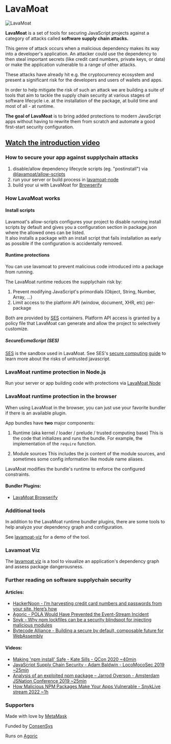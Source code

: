 # LavaMoat

![LavaMoat](./assets/lavamoat-logo.png "Introduction to LavaMoat")

**LavaMoat** is a set of tools for securing JavaScript projects against a category of attacks called **software supply chain attacks.**

This genre of attack occurs when a malicious dependency makes its way into a developer's application. An attacker could use the dependency to then steal important secrets (like credit card numbers, private keys, or data) or make the application vulnerable to a range of other attacks.

These attacks have already hit e.g. the cryptocurrency ecosystem and present a significant risk for the developers and users of wallets and apps.

In order to help mitigate the risk of such an attack we are building a suite of tools that aim to tackle the supply chain security at various stages of software lifecycle i.e. at the installation of the package, at build time and most of all - at runtime.


**The goal of LavaMoat** is to bring added protections to modern JavaScript apps without having to rewrite them from scratch and automate a good first-start security configuration.


## [Watch the introduction video](https://www.youtube.com/watch?v=iaqe6F4S2tA&feature=emb_title&ab_channel=Feross)


### How to secure your app against supplychain attacks

1. disable/allow dependency lifecycle scripts (eg. "postinstall") via [@lavamoat/allow-scripts][LavamoatAllowScripts]
2. run your server or build process in [lavamoat-node][LavamoatNode]
3. build your ui with LavaMoat for [Browserify][LavamoatBrowserify]

### How LavaMoat works

#### Install scripts

Lavamoat's allow-scripts configures your project to disable running install scripts by default and
gives you a configuration section in package.json where the allowed ones can be listed.  
It also installs a package with an install script that fails installation as early as possible if the configuration is accidentally removed.

#### Runtime protections

You can use lavamoat to prevent malicious code introduced into a package from running. 

The LavaMoat runtime reduces the supplychain risk by:
  1. Prevent modifying JavaScript's primordials (Object, String, Number, Array, ...)
  2. Limit access to the platform API (window, document, XHR, etc) per-package

Both are provided by [SES][SesGithub] containers. Platform API access is granted by a policy file that LavaMoat can generate and allow the project to selectively customize.

##### SecureEcmaScript (SES)

[SES][SesGithub] is the sandbox used in LavaMoat. See SES's [secure computing guide][SesComputingGuide] to learn more about the risks of untrusted javascript.

### LavaMoat runtime protection in Node.js

Run your server or app building code with protections via [LavaMoat Node][LavamoatNode]

### LavaMoat runtime protection in the browser

When using LavaMoat in the browser, you can just use your favorite bundler if there is an available plugin.

App bundles have **two** major components:

1. Runtime (aka kernel / loader / prelude / trusted computing base)
This is the code that initializes and runs the bundle. For example, the implementation of the `require` function.

2. Module sources
This includes the js content of the module sources, and sometimes some config information like module name aliases.

LavaMoat modifies the bundle's runtime to enforce the configured constraints.

#### Bundler Plugins:
  - [LavaMoat Browserify][LavamoatBrowserify]

### Additional tools

In addition to the LavaMoat runtime bundler plugins, there are some tools to help analyze your dependency graph and configuration.

See [lavamoat-viz][LavamoatViz] for a demo of the tool.

### Lavamoat Viz

[lavamoatViz]: https://lavamoat.github.io/LavaMoat/
The [lavamoat viz][lavamoatViz] is a tool to visualize an application's dependency graph and assess package dangerousness.


### Further reading on software supplychain security

#### Articles:
- [HackerNoon - I’m harvesting credit card numbers and passwords from your site. Here’s how](https://medium.com/hackernoon/im-harvesting-credit-card-numbers-and-passwords-from-your-site-here-s-how-9a8cb347c5b5)
- [Agoric - POLA Would Have Prevented the Event-Stream Incident](https://medium.com/agoric/pola-would-have-prevented-the-event-stream-incident-45653ecbda99)
- [Snyk - Why npm lockfiles can be a security blindspot for injecting malicious modules](https://snyk.io/blog/why-npm-lockfiles-can-be-a-security-blindspot-for-injecting-malicious-modules/)
- [Bytecode Alliance - Building a secure by default, composable future for WebAssembly](https://bytecodealliance.org/articles/announcing-the-bytecode-alliance)

#### Videos:
- [Making 'npm install' Safe - Kate Sills - QCon 2020 ~40min](https://www.infoq.com/presentations/npm-install/)
- [JavaScript Supply Chain Security - Adam Baldwin - LocoMocoSec 2019 ~25min](https://www.youtube.com/watch?v=HDo2iOlkbyc)
- [Analysis of an exploited npm package – Jarrod Overson - Amsterdam JSNation Conference 2019  ~25min](https://www.youtube.com/watch?v=cvtt8TexqbU)
- [How Malicious NPM Packages Make Your Apps Vulnerable - SnykLive stream 2022 ~1h](https://youtu.be/STC_ubJNiMs?t=287)

### Supporters

Made with love by [MetaMask](https://github.com/metamask/)

Funded by [ConsenSys](https://github.com/consensys)

Runs on [Agoric](https://github.com/agoric/)

[SesGithub]: https://github.com/endojs/endo/tree/master/packages/ses
[SesComputingGuide]: https://github.com/endojs/endo/blob/master/packages/ses/docs/secure-coding-guide.md

[LavamoatNode]: ./packages/node
[LavamoatBrowserify]: ./packages/browserify
[LavamoatViz]: ./packages//viz
[LavamoatAllowScripts]: ./packages/allow-scripts
